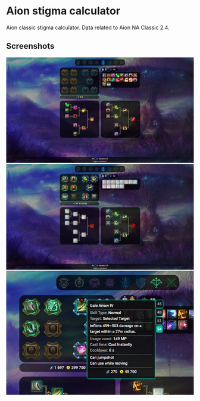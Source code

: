 
# Aion stigma calculator
Aion classic stigma calculator. Data related to Aion NA Classic 2.4.


## Screenshots

![App Screenshot](preview/1.png)
![App Screenshot](preview/2.png)
![App Screenshot](preview/3.PNG)


